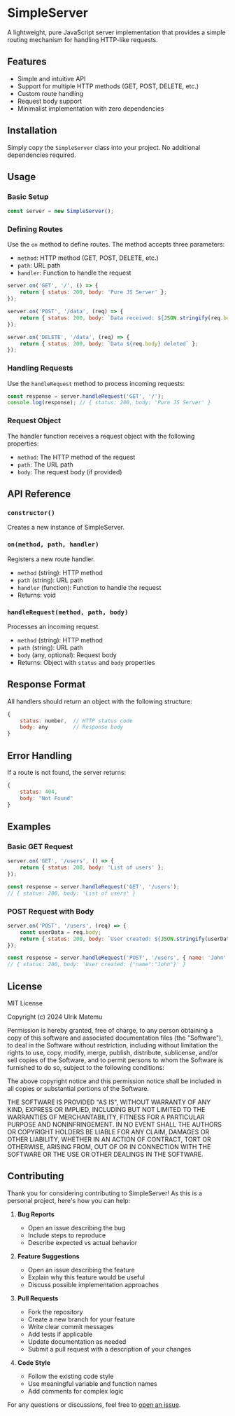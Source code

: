 # SimpleServer

A lightweight, pure JavaScript server implementation that provides a simple routing mechanism for handling HTTP-like requests.

## Features

- Simple and intuitive API
- Support for multiple HTTP methods (GET, POST, DELETE, etc.)
- Custom route handling
- Request body support
- Minimalist implementation with zero dependencies

## Installation

Simply copy the `SimpleServer` class into your project. No additional dependencies required.

## Usage

### Basic Setup

```javascript
const server = new SimpleServer();
```

### Defining Routes

Use the `on` method to define routes. The method accepts three parameters:
- `method`: HTTP method (GET, POST, DELETE, etc.)
- `path`: URL path
- `handler`: Function to handle the request

```javascript
server.on('GET', '/', () => {
    return { status: 200, body: 'Pure JS Server' };
});

server.on('POST', '/data', (req) => {
    return { status: 200, body: `Data received: ${JSON.stringify(req.body)}` };
});

server.on('DELETE', '/data', (req) => {
    return { status: 200, body: `Data ${req.body} deleted` };
});
```

### Handling Requests

Use the `handleRequest` method to process incoming requests:

```javascript
const response = server.handleRequest('GET', '/');
console.log(response); // { status: 200, body: 'Pure JS Server' }
```

### Request Object

The handler function receives a request object with the following properties:
- `method`: The HTTP method of the request
- `path`: The URL path
- `body`: The request body (if provided)

## API Reference

### `constructor()`

Creates a new instance of SimpleServer.

### `on(method, path, handler)`

Registers a new route handler.

- `method` (string): HTTP method
- `path` (string): URL path
- `handler` (function): Function to handle the request
- Returns: void

### `handleRequest(method, path, body)`

Processes an incoming request.

- `method` (string): HTTP method
- `path` (string): URL path
- `body` (any, optional): Request body
- Returns: Object with `status` and `body` properties

## Response Format

All handlers should return an object with the following structure:
```javascript
{
    status: number,  // HTTP status code
    body: any        // Response body
}
```

## Error Handling

If a route is not found, the server returns:
```javascript
{
    status: 404,
    body: "Not Found"
}
```

## Examples

### Basic GET Request
```javascript
server.on('GET', '/users', () => {
    return { status: 200, body: 'List of users' };
});

const response = server.handleRequest('GET', '/users');
// { status: 200, body: 'List of users' }
```

### POST Request with Body
```javascript
server.on('POST', '/users', (req) => {
    const userData = req.body;
    return { status: 200, body: `User created: ${JSON.stringify(userData)}` };
});

const response = server.handleRequest('POST', '/users', { name: 'John' });
// { status: 200, body: 'User created: {"name":"John"}' }
```

## License

MIT License

Copyright (c) 2024 Ulrik Matemu

Permission is hereby granted, free of charge, to any person obtaining a copy
of this software and associated documentation files (the "Software"), to deal
in the Software without restriction, including without limitation the rights
to use, copy, modify, merge, publish, distribute, sublicense, and/or sell
copies of the Software, and to permit persons to whom the Software is
furnished to do so, subject to the following conditions:

The above copyright notice and this permission notice shall be included in all
copies or substantial portions of the Software.

THE SOFTWARE IS PROVIDED "AS IS", WITHOUT WARRANTY OF ANY KIND, EXPRESS OR
IMPLIED, INCLUDING BUT NOT LIMITED TO THE WARRANTIES OF MERCHANTABILITY,
FITNESS FOR A PARTICULAR PURPOSE AND NONINFRINGEMENT. IN NO EVENT SHALL THE
AUTHORS OR COPYRIGHT HOLDERS BE LIABLE FOR ANY CLAIM, DAMAGES OR OTHER
LIABILITY, WHETHER IN AN ACTION OF CONTRACT, TORT OR OTHERWISE, ARISING FROM,
OUT OF OR IN CONNECTION WITH THE SOFTWARE OR THE USE OR OTHER DEALINGS IN THE
SOFTWARE.

## Contributing

Thank you for considering contributing to SimpleServer! As this is a personal project, here's how you can help:

1. **Bug Reports**
   - Open an issue describing the bug
   - Include steps to reproduce
   - Describe expected vs actual behavior

2. **Feature Suggestions**
   - Open an issue describing the feature
   - Explain why this feature would be useful
   - Discuss possible implementation approaches

3. **Pull Requests**
   - Fork the repository
   - Create a new branch for your feature
   - Write clear commit messages
   - Add tests if applicable
   - Update documentation as needed
   - Submit a pull request with a description of your changes

4. **Code Style**
   - Follow the existing code style
   - Use meaningful variable and function names
   - Add comments for complex logic

For any questions or discussions, feel free to [open an issue](https://github.com/Ulrik-Matemu/simple-server/issues).

